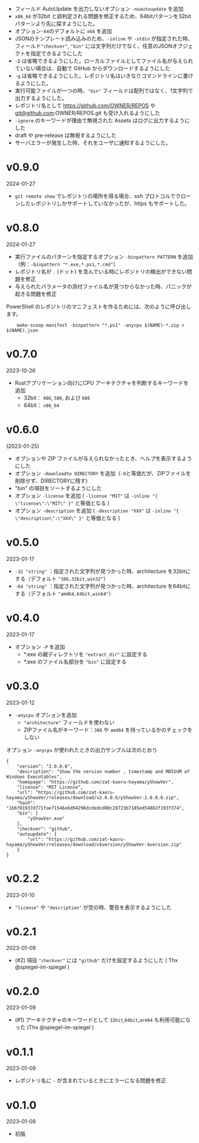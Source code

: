 - フィールド AutoUpdate を出力しないオプション `-noautoupdate` を追加
- `x86_64` が32bit と誤判定される問題を修正するため、64bitパターンを32bitパターンより先に探すようにした。
- オプション`-64`のデフォルトに `x64` を追加
- JSONのテンプレート読み込みのため、`-inline` や `-stdin` が指定された時、フィールド`"checkver"`, `"bin"` には文字列だけでなく、任意のJSONオブジェクトを指定できるようにした
- `-D` は省略できるようにした。ローカルファイルとしてファイル名が与えられていない場合は、自動で GitHub からダウンロードするようにした
- `-g` は省略できるようにした。レポジトリ名はいきなりコマンドラインに書けるようにした。
- 実行可能ファイルが一つの時、`"bin"` フィールドは配列ではなく、1文字列で出力するようにした。
- レポジトリ名として https://github.com/OWNER/REPOS や git@github.com:OWNER/REPOS.git も受け入れるようにした
- `-ignore` のキーワードが理由で無視された Assets はログに出力するようにした
- draft や pre-release は無視するようにした
- サーバエラーが発生した時、それをユーザに通知するようにした。

v0.9.0
======
2024-01-27

- `git remote show` でレポジトリの場所を得る場合、ssh プロトコルでクローンしたレポジトリしかサポートしていなかったが、https もサポートした。

v0.8.0
======
2024-01-27

- 実行ファイルのパターンを指定するオプション `-binpattern PATTERN` を追加 （例：`-binpattern "*.exe,*.ps1,*.cmd"`）
- レポジトリ名が `.` (ドット) を含んでいる時にレポジトリの検出ができない問題を修正
- 与えられたパラメータの添付ファイル名が見つからなかった時、パニックが起きる問題を修正

PowerShell のレポジトリのマニフェストを作るためには、次のように呼び出します。

```
	make-scoop-manifest -binpattern "*.ps1" -anycpu $(NAME)-*.zip > $(NAME).json
```

v0.7.0
======
2023-10-26

- Rustアプリケーション向けにCPU アーキテクチャを判断するキーワードを追加
    - 32bit： `486`, `586`, および `686`
    - 64bit： `x86_64`

v0.6.0
======
(2023-01-25)

- オプションや ZIP ファイルが与えられなかったとき、ヘルプを表示するようにした
- オプション  `-downloadto DIRECTORY` を追加（`-D`と等価だが、ZIPファイルを削除せず、DIRECTORYに残す)
- "bin" の項目をソートするようにした
- オプション `-license` を追加 (  `-license "MIT"` は `-inline "{ \"license\":\"MIT\" }"` と等価となる )
- オプション `-description` を追加 (  `-description "XXX"` は `-inline "{ \"description\":\"XXX\" }"` と等価となる )

v0.5.0
=======
2023-01-17

- `-32 "string"` ：指定された文字列が見つかった時、architecture を32bitにする（デフォルト `"386,32bit,win32"`）
- `-64 "string"` ：指定された文字列が見つかった時、architecture を64bitにする（デフォルト `"amd64,64bit,win64"`）

v0.4.0
=======
2023-01-17

- オプション `-P` を追加
    - \*.exe の親ディレクトリを `"extract_dir"` に設定する
    - \*.exe のファイル名部分を `"bin"` に設定する

v0.3.0
=======
2023-01-12

- `-anycpu` オプションを追加
    - `"architecture"` フィールドを使わない
    - ZIPファイル名がキーワード：`386` や `amd64` を持っているかのチェックをしない

オプション `-anycpu` が使われたときの出力サンプルは次のとおり

```
{
    "version": "2.0.0.6",
    "description": "Show the version number , timestamp and MD5SUM of Windows Executables",
    "homepage": "https://github.com/zat-kaoru-hayama/yShowVer",
    "license": "MIT License",
    "url": "https://github.com/zat-kaoru-hayama/yShowVer/releases/download/v2.0.0.6/yShowVer-2.0.0.6.zip",
    "hash": "1b6f01937d771fae71546e6d94296dcdedcd00c28723b7185ed54082f193f374",
    "bin": [
        "yShowVer.exe"
    ],
    "checkver": "github",
    "autoupdate": {
        "url": "https://github.com/zat-kaoru-hayama/yShowVer/releases/download/v$version/yShowVer-$version.zip"
    }
}
```

v0.2.2
=======
2023-01-10

- `"license"` や `"description"` が空の時、警告を表示するようにした

v0.2.1
=======
2023-01-09

- (#2) 項目 `"checkver"` には `"github"` だけを設定するようにした (  Thx @spiegel-im-spiegel )

v0.2.0
=======
2023-01-09

- (#1) アーキテクチャのキーワードとして `32bit`,`64bit`,`arm64` も利用可能になった (Thx @spiegel-im-spiegel )


v0.1.1
=======
2023-01-09

- レポジトリ名に `-` が含まれているときにエラーになる問題を修正

v0.1.0
=======
2023-01-09

- 初版

